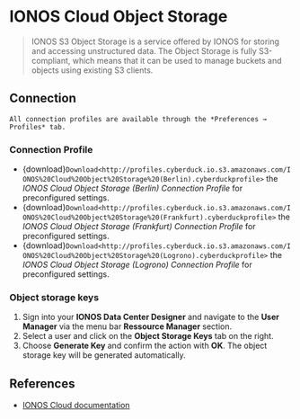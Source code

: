 IONOS Cloud Object Storage
===

> IONOS S3 Object Storage is a service offered by IONOS for storing and accessing unstructured data. The Object Storage is fully S3-compliant, which means that it can be used to manage buckets and objects using existing S3 clients.

## Connection

```{note}
All connection profiles are available through the *Preferences → Profiles* tab.
```

### Connection Profile

- {download}`Download<http://profiles.cyberduck.io.s3.amazonaws.com/IONOS%20Cloud%20Object%20Storage%20(Berlin).cyberduckprofile>` the *IONOS Cloud Object Storage (Berlin) Connection Profile* for preconfigured settings.
- {download}`Download<http://profiles.cyberduck.io.s3.amazonaws.com/IONOS%20Cloud%20Object%20Storage%20(Frankfurt).cyberduckprofile>` the *IONOS Cloud Object Storage (Frankfurt) Connection Profile* for preconfigured settings.
- {download}`Download<http://profiles.cyberduck.io.s3.amazonaws.com/IONOS%20Cloud%20Object%20Storage%20(Logrono).cyberduckprofile>` the *IONOS Cloud Object Storage (Logrono) Connection Profile* for preconfigured settings.

### Object storage keys

1. Sign into your **IONOS Data Center Designer** and navigate to the **User Manager** via the menu bar **Ressource Manager** section.
2. Select a user and click on the **Object Storage Keys** tab on the right.
3. Choose **Generate Key** and confirm the action with **OK**.
The object storage key will be generated automatically.

## References

- [IONOS Cloud documentation](https://docs.ionos.com/cloud/managed-services/s3-object-storage)